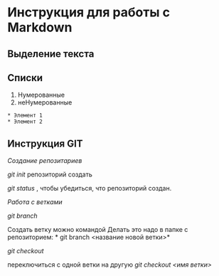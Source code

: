 # Инструкция для работы с Markdown

## Выделение текста

## Списки
  1. Нумерованные
  2. неНумерованные

    * Элемент 1
    * Элемент 2

## Инструкция GIT

*Создание репозитариев*

 *git init* 
 репозиторий создать
 
 *git status* 
 , чтобы убедиться,
что репозиторий создан.


*Работа с ветками*

*git branch*

Создать ветку можно командой 
Делать это надо в папке с репозиторием: 
*
git branch <название новой ветки>*

*git checkout*

переключиться с одной ветки
на другую *git checkout <имя
ветки>*
